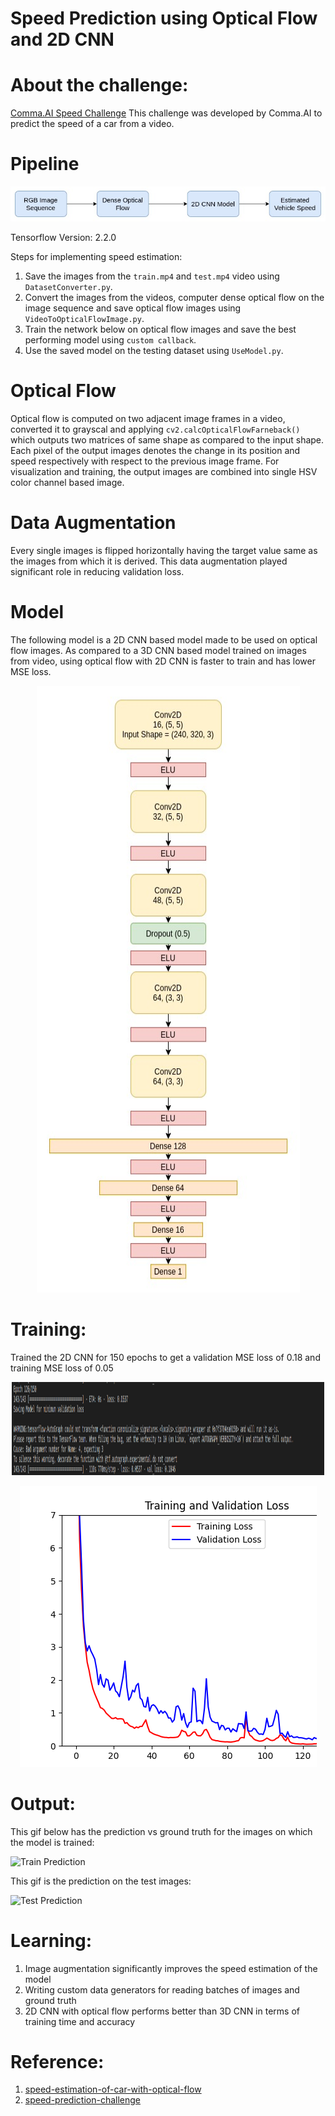 # Speed Prediction using Optical Flow and 2D CNN

# About the challenge: 
[Comma.AI Speed Challenge](https://github.com/commaai/speedchallenge)
This challenge was developed by Comma.AI to predict the speed of a car from a video.

# Pipeline

![Model](output/speed_recognition_pipeline.jpg)

Tensorflow Version: 2.2.0

Steps for implementing speed estimation:
1. Save the images from the `train.mp4` and `test.mp4` video using `DatasetConverter.py`.
2. Convert the images from the videos, computer dense optical flow on the image sequence and save optical flow images using `VideoToOpticalFlowImage.py`.
3. Train the network below on optical flow images and save the best performing model using `custom callback`.
4. Use the saved model on the testing dataset using `UseModel.py`.

# Optical Flow
Optical flow is computed on two adjacent image frames in a video, converted it to grayscal and applying `cv2.calcOpticalFlowFarneback()` which outputs two matrices of same shape as compared to the input shape. Each pixel of the output images denotes the change in its position and speed respectively with respect to the previous image frame. For visualization and training, the output images are combined into single HSV color channel based image.

# Data Augmentation
Every single images is flipped horizontally having the target value same as the images from which it is derived. This data augmentation played significant role in reducing validation loss.

# Model

The following model is a 2D CNN based model made to be used on optical flow images. As compared to a 3D CNN based model trained on images from video, using optical flow with 2D CNN is faster to train and has lower MSE loss.

<p align="center">
  <img width="421" height="971" src="output/SpeedPredictionModel.jpg">
</p>

# Training:

Trained the 2D CNN for 150 epochs to get a validation MSE loss of 0.18 and training MSE loss of 0.05

<p align="center">
  <img width="500" height="149" src="output/train_loss_speed_estimation.png">
</p>

<p align="center">
  <img width="475" height="450" src="output/train_speed_estimation.png">
</p>


# Output:

This gif below has the prediction vs ground truth for the images on which the model is trained:


![Train Prediction](/output/train-predict.gif)

This gif is the prediction on the test images:


![Test Prediction](/output/test.gif)


# Learning:
1. Image augmentation significantly improves the speed estimation of the model
2. Writing custom data generators for reading batches of images and ground truth
3. 2D CNN with optical flow performs better than 3D CNN in terms of training time and accuracy

# Reference:
1. [speed-estimation-of-car-with-optical-flow](https://github.com/laavanyebahl/speed-estimation-of-car-with-optical-flow)
2. [speed-prediction-challenge](https://github.com/satyenrajpal/speed-prediction-challenge)